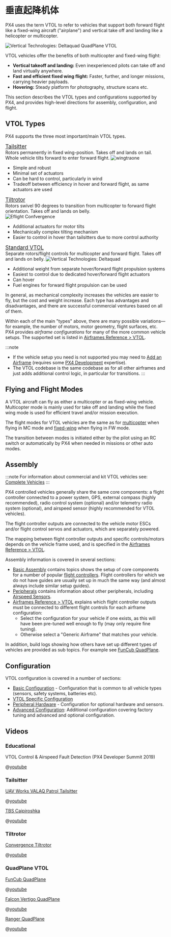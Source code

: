 # 垂直起降机体

PX4 uses the term VTOL to refer to vehicles that support both forward flight like a fixed-wing aircraft ("airplane") and vertical take off and landing like a helicopter or multicopter.

![Vertical Technologies: Deltaquad QuadPlane VTOL](../../assets/airframes/vtol/vertical_technologies_deltaquad/hero.jpg)

VTOL vehicles offer the benefits of both multicopter and fixed-wing flight:

- **Vertical takeoff and landing:** Even inexperienced pilots can take off and land virtually anywhere.
- **Fast and efficient fixed wing flight:** Faster, further, and longer missions, carrying heavier payloads.
- **Hovering:** Steady platform for photography, structure scans etc.

This section describes the VTOL types and configurations supported by PX4, and provides high-level directions for assembly, configuration, and flight.

## VTOL Types

PX4 supports the three most important/main VTOL types.

<div class="grid_wrapper three_column">
  <div class="grid_item">
    <div class="grid_item_heading"><a href="tailsitter.html" title="Tailsitter"><big>Tailsitter</big></a></div>
    <div class="grid_text">
    Rotors permanently in fixed wing-position.
    Takes off and lands on tail. Whole vehicle tilts forward to enter forward flight.
    <img src="../../assets/airframes/vtol/wingtraone/hero.jpg" title="wingtraone" />
    <ul>
      <li>Simple and robust</li>
      <li>Minimal set of actuators</li>
      <li>Can be hard to control, particularly in wind</li>
      <li>Tradeoff between efficiency in hover and forward flight, as same actuators are used</li>
    </ul>
    </div>
  </div>
<div class="grid_item">
  <div class="grid_item_heading"><a href="tiltrotor.html" title="Tiltrotor"><big>Tiltrotor</big></a></div>
  Rotors swivel 90 degrees to transition from multicopter to forward flight orientation.
  Takes off and lands on belly.
  <div class="grid_text">
  <img src="../../assets/airframes/vtol/eflite_convergence_pixfalcon/hero.jpg" title="Eflight Confvergence" />
  <ul>
    <li>Additional actuators for motor tilts</li>
    <li>Mechanically complex tilting mechanism</li>
    <li>Easier to control in hover than tailsitters due to more control authority</li>
  </ul>
  </div>
</div>
<div class="grid_item">
  <div class="grid_item_heading"><a href="standardvtol.html" title="Standard VTOL"><big>Standard VTOL</big></a></div>
  <div class="grid_text">
  Separate rotors/flight controls for multicopter and forward flight. Takes off and lands on belly.
  <img src="../../assets/airframes/vtol/vertical_technologies_deltaquad/hero_small.png" title="Vertical Technologies: Deltaquad" />
  <ul>
    <li>Additional weight from separate hover/forward flight propulsion systems</li>
    <li>Easiest to control due to dedicated hover/forward flight actuators</li>
    <li>Can hover</li>
    <li>Fuel engines for forward flight propulsion can be used</li>
  </ul>
  </div>
 </div>
</div>

In general, as mechanical complexity increases the vehicles are easier to fly, but the cost and weight increase. Each type has advantages and disadvantages, and there are successful commercial ventures based on all of them.

Within each of the main "types" above, there are many possible variations—for example, the number of motors, motor geometry, flight surfaces, etc. PX4 provides *airframe configurations* for many of the more common vehicle setups. The supported set is listed in [Airframes Reference > VTOL](../airframes/airframe_reference.md#vtol).

:::note

- If the vehicle setup you need is not supported you may need to [Add an Airframe](../dev_airframes/adding_a_new_frame.md) (requires some [PX4 Development](../development/development.md) expertise).
- The VTOL codebase is the same codebase as for all other airframes and just adds additional control logic, in particular for transitions.
:::

## Flying and Flight Modes

A VTOL aircraft can fly as either a multicopter or as fixed-wing vehicle. Multicopter mode is mainly used for take off and landing while the fixed wing mode is used for efficient travel and/or mission execution.

The flight modes for VTOL vehicles are the same as for [multicopter](../getting_started/flight_modes.md#mc_flight_modes) when flying in MC mode and [fixed-wing](../getting_started/flight_modes.md#fw_flight_modes) when flying in FW mode.

The transition between modes is initiated either by the pilot using an RC switch or automatically by PX4 when needed in missions or other auto modes.

## Assembly

:::note
For information about commercial and kit VTOL vehicles see: [Complete Vehicles](../complete_vehicles/README.md)
:::

PX4 controlled vehicles generally share the same core components: a flight controller connected to a power system, GPS, external compass (highly recommended), radio control system (optional) and/or telemetry radio system (optional), and airspeed sensor (highly recommended for VTOL vehicles).

The flight controller outputs are connected to the vehicle motor ESCs and/or flight control servos and actuators, which are separately powered.

The mapping between flight controller outputs and specific controls/motors depends on the vehicle frame used, and is specified in the [Airframes Reference > VTOL](../airframes/airframe_reference.md#vtol).

Assembly information is covered in several sections:

- [Basic Assembly](../assembly/README.md) contains topics shows the setup of core components for a number of popular [flight controllers](../flight_controller/README.md). Flight controllers for which we do not have guides are usually set up in much the same way (and almost always include similar setup guides).
- [Peripherals](../peripherals/README.md) contains information about other peripherals, including [Airspeed Sensors](../sensor/airspeed.md).
- [Airframes Reference > VTOL](../airframes/airframe_reference.md#vtol) explains which flight controller outputs must be connected to different flight controls for each airframe configuration: 
  - Select the configuration for your vehicle if one exists, as this will have been pre-tuned well enough to fly (may only require fine tuning).
  - Otherwise select a "Generic Airframe" that matches your vehicle.

In addition, build logs showing how others have set up different types of vehicles are provided as sub topics. For example see [FunCub QuadPlane](../frames_vtol/vtol_quadplane_fun_cub_vtol_pixhawk.md).

## Configuration

VTOL configuration is covered in a number of sections:

- [Basic Configuration](../config/README.md) - Configuration that is common to all vehicle types (sensors, safety systems, batteries etc).
- [VTOL Specific Configuration](../config_vtol/README.md)
- [Peripheral Hardware](../peripherals/README.md) - Configuration for optional hardware and sensors.
- [Advanced Configuration](../advanced_config/README.md): Additional configuration covering factory tuning and advanced and optional configuration.

## Videos

### Educational

VTOL Control & Airspeed Fault Detection (PX4 Developer Summit 2019)

@[youtube](https://youtu.be/37BIBAzD6fE) <!-- 20190704 -->

### Tailsitter

[UAV Works VALAQ Patrol Tailsitter](https://www.valaqpatrol.com/tech-data/)

@[youtube](https://youtu.be/pWt6uoqpPIw)

[TBS Caipiroshka](../frames_vtol/vtol_tailsitter_caipiroshka_pixracer.md)

@[youtube](https://www.youtube.com/watch?v=acG0aTuf3f8&vq=hd720)

### Tiltrotor

[Convergence Tiltrotor](../frames_vtol/vtol_tiltrotor_eflite_convergence_pixfalcon.md)

@[youtube](https://youtu.be/E61P2f2WPNU)

### QuadPlane VTOL

[FunCub QuadPlane](../frames_vtol/vtol_quadplane_fun_cub_vtol_pixhawk.md)

@[youtube](https://www.youtube.com/watch?v=4K8yaa6A0ks&vq=hd720)

[Falcon Vertigo QuadPlane](../frames_vtol/vtol_quadplane_falcon_vertigo_hybrid_rtf_dropix.md)

@[youtube](https://youtu.be/h7OHTigtU0s)

[Ranger QuadPlane](../frames_vtol/vtol_quadplane_volantex_ranger_ex_pixhawk.md)

@[youtube](https://www.youtube.com/watch?v=7tGXkW6d3sA&vq=hd720)
